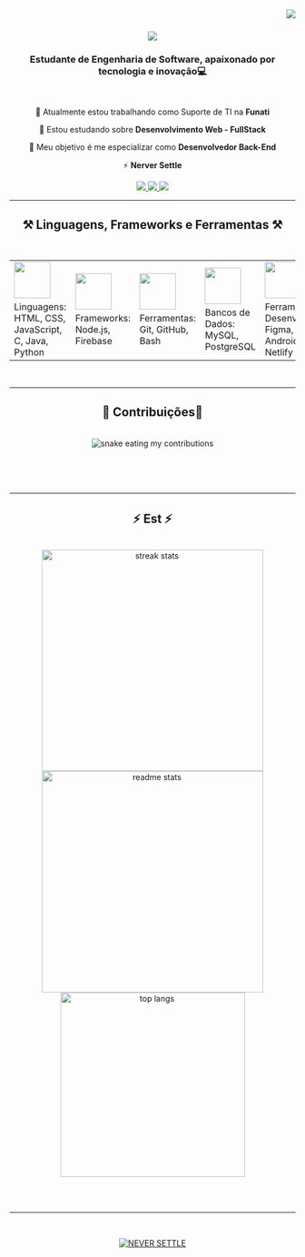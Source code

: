 <img align="right" src="https://komarev.com/ghpvc/?username=pedrocarvh" />

<h1 align="center">
    <img src="https://readme-typing-svg.herokuapp.com/?font=Righteous&size=35&center=true&vCenter=true&width=500&height=70&duration=4000&lines=Olá,+Tudo+Bem?+👋;+Eu+sou+Pedro+Carvalho!;" />
</h1>

<h3 align="center">Estudante de Engenharia de Software, apaixonado por tecnologia e inovação💻</h3>

<br/>

<div align="center">
 
 🔭 Atualmente estou trabalhando como Suporte de TI na **Funati**
 
 🌱 Estou estudando sobre **Desenvolvimento Web - FullStack**

💬 Meu objetivo é me especializar como **Desenvolvedor Back-End**

⚡ **Nerver Settle**

 </div>
 
<div align="center"> 
  <a href="mailto:pedrocarvalho.snk@gmail.com">
    <img src="https://img.shields.io/badge/Gmail-333333?style=for-the-badge&logo=gmail&logoColor=red" />
  </a>
  <a href="https://linkedin.com/in/pedro-carvalhoalmeida" target="_blank">
    <img src="https://img.shields.io/badge/LinkedIn-0077B5?style=for-the-badge&logo=linkedin&logoColor=white" target="_blank" />
  </a>
  <a href="https://pedrocarvh.github.io/OrdepOlavrac/" target="_blank">
     <img src="https://img.shields.io/badge/Portfolio-FF5722?style=for-the-badge&logo=todoist&logoColor=white" target="_blank" /> <!-- sqlite, safari, google-chrome are other good icon options -->
  </a>
</div>

 <hr/>
 
<h2 align="center">⚒️ Linguagens, Frameworks e Ferramentas ⚒️</h2>
<br/>
<div align="center">
  <style>
    .skill-table {
      border-spacing: 20px; /* Espaçamento entre as células da tabela */
    }

    .skill-item {
      text-align: center;
    }

    .skill-img {
      width: 64px; /* Defina o tamanho desejado para as imagens */
      height: 64px;
      margin-bottom: 5px;
    }
  </style>

  <table class="skill-table">
    <tr>
      <td class="skill-item">
        <img src="https://skillicons.dev/icons?i=html,css,javascript,c,java,py" class="skill-img" /><br>
        Linguagens: HTML, CSS, JavaScript, C, Java, Python
      </td>
      <td class="skill-item">
        <img src="https://skillicons.dev/icons?i=nodejs,firebase" class="skill-img" /><br>
        Frameworks: Node.js, Firebase
      </td>
      <td class="skill-item">
        <img src="https://skillicons.dev/icons?i=git,github,bash" class="skill-img" /><br>
        Ferramentas: Git, GitHub, Bash
      </td>
      <td class="skill-item">
        <img src="https://skillicons.dev/icons?i=mysql,postgres" class="skill-img" /><br>
        Bancos de Dados: MySQL, PostgreSQL
      </td>
      <td class="skill-item">
        <img src="https://skillicons.dev/icons?i=figma,vscode,androidstudio,netlify" class="skill-img" /><br>
        Ferramentas de Desenvolvimento: Figma, VSCode, Android Studio, Netlify
      </td>
    </tr>
  </table>
</div>



<br/>
<hr/>

<div align="center">
  <h2>🐍 Contribuições🐍</h2>
  <br>
  <img alt="snake eating my contributions" src="https://raw.githubusercontent.com/pedrocarvh/pedrocarvh/output/github-contribution-grid-snake.svg" />
  
  <br/><br/><br/>
</div>

<hr/>

<h2 align="center">⚡ Est ⚡</h2>
<br>
<div align=center>
  <img width=390 src="https://github-readme-streak-stats-salesp07.vercel.app/?user=pedrocarvh&count_private=true&theme=react&border_radius=10" alt="streak stats"/>
  <img width=390 src="https://github-readme-stats-salesp07.vercel.app/api?username=pedrocarvh&count_private=true&show_icons=true&theme=react&rank_icon=github&border_radius=10" alt="readme stats" />
  <br/>
  <img width=325 align="center" src="https://github-readme-stats-salesp07.vercel.app/api/top-langs/?username=pedrocarvh&hide=HTML&langs_count=8&layout=compact&theme=react&border_radius=10&size_weight=0.5&count_weight=0.5&exclude_repo=github-readme-stats" alt="top langs" />
</div>

<br/><br/>

<hr/>

<br/>

<div align="center">

[![NEVER SETTLE](https://img.shields.io/badge/NEVER%20SETTLE-Visit%20Now-blue?style=for-the-badge&logo=appveyor)](https://seusite.com)
</div>

<br/>
